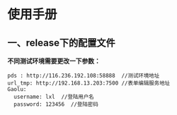 # 使用手册

## 一、release下的配置文件

**不同测试环境需要更改一下参数：**
    
    pds : http://116.236.192.108:58888  //测试环境地址
    url_tmp: http://192.168.13.203:7500 //表单编辑服务地址
    Gaolu:
      username: lxl  //登陆用户名
      password: 123456  //登陆密码